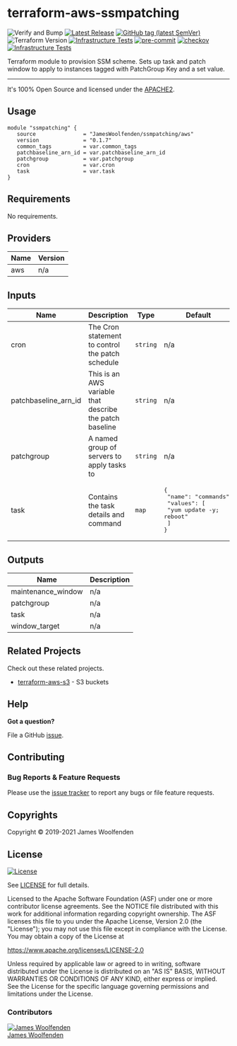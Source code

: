 # terraform-aws-ssmpatching

![Verify and Bump](https://github.com/JamesWoolfenden/terraform-aws-ssmpatching/workflows/Verify%20and%20Bump/badge.svg)
[![Latest Release](https://img.shields.io/github/release/JamesWoolfenden/terraform-aws-ssmpatching.svg)](https://github.com/JamesWoolfenden/terraform-aws-ssmpatching/releases/latest)
[![GitHub tag (latest SemVer)](https://img.shields.io/github/tag/JamesWoolfenden/terraform-aws-ssmpatching.svg?label=latest)](https://github.com/JamesWoolfenden/terraform-aws-ssmpatching/releases/latest)
![Terraform Version](https://img.shields.io/badge/tf-%3E%3D0.14.0-blue.svg)
[![Infrastructure Tests](https://www.bridgecrew.cloud/badges/github/JamesWoolfenden/terraform-aws-ssmpatching/cis_aws)](https://www.bridgecrew.cloud/link/badge?vcs=github&fullRepo=JamesWoolfenden%2Fterraform-aws-ssmpatching&benchmark=CIS+AWS+V1.2)
[![pre-commit](https://img.shields.io/badge/pre--commit-enabled-brightgreen?logo=pre-commit&logoColor=white)](https://github.com/pre-commit/pre-commit)
[![checkov](https://img.shields.io/badge/checkov-verified-brightgreen)](https://www.checkov.io/)
[![Infrastructure Tests](https://www.bridgecrew.cloud/badges/github/jameswoolfenden/terraform-aws-ssmpatching/general)](https://www.bridgecrew.cloud/link/badge?vcs=github&fullRepo=JamesWoolfenden%2Fterraform-aws-ssmpatching&benchmark=INFRASTRUCTURE+SECURITY)

Terraform module to provision SSM scheme.
Sets up task and patch window to apply to instances tagged with PatchGroup Key and a set value.

---

It's 100% Open Source and licensed under the [APACHE2](LICENSE).

## Usage

```hcl
module "ssmpatching" {
   source               = "JamesWoolfenden/ssmpatching/aws"
   version              = "0.1.7"
   common_tags          = var.common_tags
   patchbaseline_arn_id = var.patchbaseline_arn_id
   patchgroup           = var.patchgroup
   cron                 = var.cron
   task                 = var.task
}
```

<!-- BEGINNING OF PRE-COMMIT-TERRAFORM DOCS HOOK -->
## Requirements

No requirements.

## Providers

| Name | Version |
|------|---------|
| aws | n/a |

## Inputs

| Name | Description | Type | Default | Required |
|------|-------------|------|---------|:--------:|
| cron | The Cron statement to control the patch schedule | `string` | n/a | yes |
| patchbaseline\_arn\_id | This is an AWS variable that describe the patch baseline | `string` | n/a | yes |
| patchgroup | A named group of servers to apply tasks to | `string` | n/a | yes |
| task | Contains the task details and command | `map` | <pre>{<br>  "name": "commands",<br>  "values": [<br>    "yum update -y; reboot"<br>  ]<br>}</pre> | no |

## Outputs

| Name | Description |
|------|-------------|
| maintenance\_window | n/a |
| patchgroup | n/a |
| task | n/a |
| window\_target | n/a |

<!-- END OF PRE-COMMIT-TERRAFORM DOCS HOOK -->

## Related Projects

Check out these related projects.

- [terraform-aws-s3](https://github.com/jameswoolfenden/terraform-aws-s3) - S3 buckets

## Help

**Got a question?**

File a GitHub [issue](https://github.com/JamesWoolfenden/terraform-aws-ssmpatching/issues).

## Contributing

### Bug Reports & Feature Requests

Please use the [issue tracker](https://github.com/JamesWoolfenden/terraform-aws-ssmpatching/issues) to report any bugs or file feature requests.

## Copyrights

Copyright © 2019-2021 James Woolfenden

## License

[![License](https://img.shields.io/badge/License-Apache%202.0-blue.svg)](https://opensource.org/licenses/Apache-2.0)

See [LICENSE](LICENSE) for full details.

Licensed to the Apache Software Foundation (ASF) under one
or more contributor license agreements. See the NOTICE file
distributed with this work for additional information
regarding copyright ownership. The ASF licenses this file
to you under the Apache License, Version 2.0 (the
"License"); you may not use this file except in compliance
with the License. You may obtain a copy of the License at

<https://www.apache.org/licenses/LICENSE-2.0>

Unless required by applicable law or agreed to in writing,
software distributed under the License is distributed on an
"AS IS" BASIS, WITHOUT WARRANTIES OR CONDITIONS OF ANY
KIND, either express or implied. See the License for the
specific language governing permissions and limitations
under the License.

### Contributors

[![James Woolfenden][jameswoolfenden_avatar]][jameswoolfenden_homepage]<br/>[James Woolfenden][jameswoolfenden_homepage]

[jameswoolfenden_homepage]: https://github.com/jameswoolfenden
[jameswoolfenden_avatar]: https://github.com/jameswoolfenden.png?size=150
[github]: https://github.com/jameswoolfenden
[linkedin]: https://www.linkedin.com/in/jameswoolfenden/
[twitter]: https://twitter.com/JimWoolfenden
[share_twitter]: https://twitter.com/intent/tweet/?text=terraform-aws-ssmpatching&url=https://github.com/JamesWoolfenden/terraform-aws-ssmpatching
[share_linkedin]: https://www.linkedin.com/shareArticle?mini=true&title=terraform-aws-ssmpatching&url=https://github.com/JamesWoolfenden/terraform-aws-ssmpatching
[share_reddit]: https://reddit.com/submit/?url=https://github.com/JamesWoolfenden/terraform-aws-ssmpatching
[share_facebook]: https://facebook.com/sharer/sharer.php?u=https://github.com/JamesWoolfenden/terraform-aws-ssmpatching
[share_email]: mailto:?subject=terraform-aws-ssmpatching&body=https://github.com/JamesWoolfenden/terraform-aws-ssmpatching
